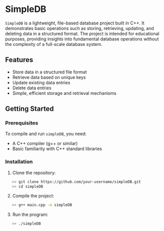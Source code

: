 # SimpleDB

`SimpleDB` is a lightweight, file-based database project built in C++. It demonstrates basic operations such as storing, retrieving, updating, and deleting data in a structured format. The project is intended for educational purposes, providing insights into fundamental database operations without the complexity of a full-scale database system.

## Features

- Store data in a structured file format
- Retrieve data based on unique keys
- Update existing data entries
- Delete data entries
- Simple, efficient storage and retrieval mechanisms

## Getting Started

### Prerequisites

To compile and run `simpleDB`, you need:

- A C++ compiler (g++ or similar)
- Basic familiarity with C++ standard libraries

### Installation

1. Clone the repository:
```bash
   >> git clone https://github.com/your-username/simpleDB.git
   >> cd simpleDB
```

2. Compile the project:
```bash
   >> g++ main.cpp -o simpleDB
```
3. Run the program:
```bash
   >> ./simpleDB
```
